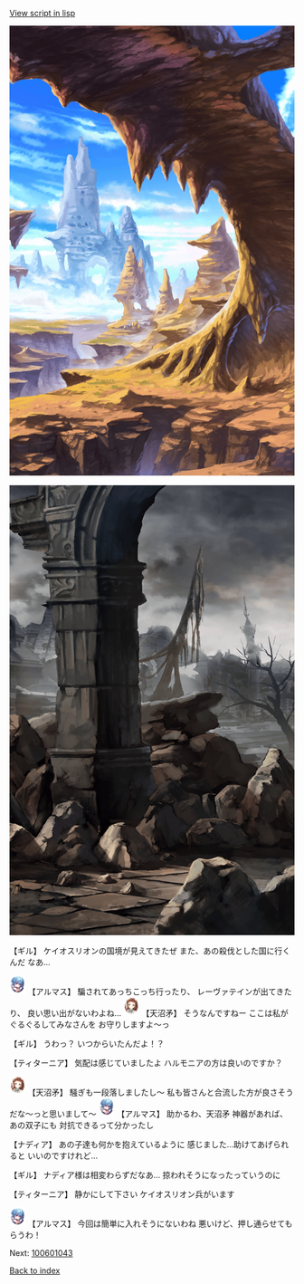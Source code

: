 [View script in lisp](../scripts/100601041.txt)

![wild.png](../images/backgrounds/wild.png)

![201_border.png](../images/backgrounds/201_border.png)

【ギル】
ケイオスリオンの国境が見えてきたぜ
また、あの殺伐とした国に行くんだ
なあ…

<img src="../images/units/3103811.png" alt="3103811.png" height="34"/>
【アルマス】
騙されてあっちこっち行ったり、
レーヴァテインが出てきたり、
良い思い出がないわよね…

<img src="../images/units/3300411.png" alt="3300411.png" height="34"/>
【天沼矛】
そうなんですねー
ここは私がぐるぐるしてみなさんを
お守りしますよ～っ

【ギル】
うわっ？
いつからいたんだよ！？

【ティターニア】
気配は感じていましたよ
ハルモニアの方は良いのですか？

<img src="../images/units/3300411.png" alt="3300411.png" height="34"/>
【天沼矛】
騒ぎも一段落しましたし～
私も皆さんと合流した方が良さそう
だな～っと思いまして～

<img src="../images/units/3103811.png" alt="3103811.png" height="34"/>
【アルマス】
助かるわ、天沼矛
神器があれば、あの双子にも
対抗できるって分かったし

【ナディア】
あの子達も何かを抱えているように
感じました…助けてあげられると
いいのですけれど…

【ギル】
ナディア様は相変わらずだなあ…
掠われそうになったっていうのに

【ティターニア】
静かにして下さい
ケイオスリオン兵がいます

<img src="../images/units/3103811.png" alt="3103811.png" height="34"/>
【アルマス】
今回は簡単に入れそうにないわね
悪いけど、押し通らせてもらうわ！

Next: [100601043](100601043.md)

[Back to index](index.md)
